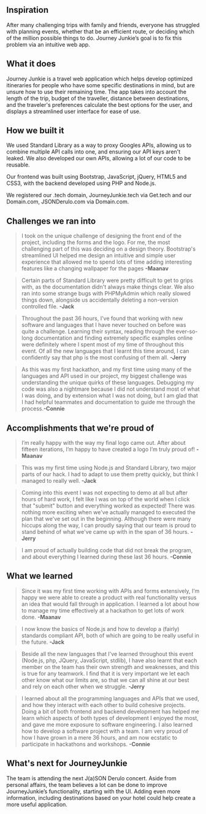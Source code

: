 ## Inspiration
After many challenging trips with family and friends, everyone has struggled with planning events, whether that be an efficient route, or deciding which of the million possible things to do. Journey Junkie’s goal is to fix this problem via an intuitive web app.

## What it does
Journey Junkie is a travel web application which helps develop optimized itineraries for people who have some specific destinations in mind, but are unsure how to use their remaining time. The app takes into account the length of the trip, budget of the traveller, distance between destinations, and the traveler's preferences calculate the best options for the user, and displays a streamlined user interface for ease of use.

## How we built it
We used Standard Library as a way to proxy Googles APIs, allowing us to combine multiple API calls into one, and ensuring our API keys aren't leaked. We also developed our own APIs, allowing a lot of our code to be reusable.

Our frontend was built using Bootstrap, JavaScript, jQuery, HTML5 and CSS3, with the backend developed using PHP and Node.js.

We registered our .tech domain, JourneyJunkie.tech via Get.tech and our Domain.com, JSONDerulo.com via Domain.com.

## Challenges we ran into
> I took on the unique challenge of designing the front end of the project, including the forms and the logo. For me, the most challenging part of this was deciding on a design theory. Bootstrap's streamlined UI helped me design an intuitive and simple user experience that allowed me to spend lots of time adding interesting features like a changing wallpaper for the pages **-Maanav**

>  Certain parts of Standard Library were pretty difficult to get to grips with, as the documentation didn't always make things clear. We also ran into some strange bugs with PHPMyAdmin which really slowed things down, alongside us accidentally deleting a non-version controlled file. **-Jack**

> Throughout the past 36 hours, I've found that working with new software and languages that I have never touched on before was quite a challenge. Learning their syntax, reading through the ever-so-long documentation and finding extremely specific examples online were definitely where I spent most of my time of throughout this event. Of all the new languages that I learnt this time around, I can confidently say that php is the most confusing of them all. **-Jerry**

> As this was my first hackathon, and my first time using many of the languages and API used in our project, my biggest challenge was understanding the unique quirks of these languages. Debugging my code was also a nightmare because I did not understand most of what I was doing, and by extension what I was not doing, but I am glad that I had helpful teammates and documentation to guide me through the process.**-Connie**

## Accomplishments that we're proud of
>I’m really happy with the way my final logo came out. After about fifteen iterations, I’m happy to have created a logo I’m truly proud of! **-Maanav**

> This was my first time using Node.js and Standard Library, two major parts of our hack. I had to adapt to use them pretty quickly, but think I managed to really well. **-Jack**

> Coming into this event I was not expecting to demo at all but after hours of hard work, I felt like I was on top of the world when I click that "submit" button and everything worked as expected! There was nothing more exciting when we've actually managed to executed the plan that we've set out in the beginning. Although there were many hiccups along the way, I can proudly saying that our team is proud to stand behind of what we've came up with in the span of 36 hours. **-Jerry**

> I am proud of actually building code that did not break the program, and about everything I learned during these last 36 hours.
**-Connie**

## What we learned
>Since it was my first time working with APIs and forms extensively, I’m happy we were able to create a product with real functionality versus an idea that would fall through in application. I learned a lot about how to manage my time effectively at a hackathon to get lots of work done. **-Maanav**

> I now know the basics of Node.js and how to develop a (fairly) standards compliant API, both of which are going to be really useful in the future. **-Jack**

> Beside all the new languages that I've learned throughout this event (Node.js, php, JQuery, JavaScript, stdlib), I have also learnt that each member on the team has their own strength and weaknesses, and this is true for any teamwork. I find that it is very important we let each other know what our limits are, so that we can all shine at our best and rely on each other when we struggle. **-Jerry**

> I learned about all the programming languages and APIs that we used, and how they interact with each other to build cohesive projects. Doing a bit of both frontend and backend development has helped me learn which aspects of both types of development I enjoyed the most, and gave me more exposure to software engineering. I also learned how to develop a software project with a team. I am very proud of how I have grown in a mere 36 hours, and am now ecstatic to participate in hackathons and workshops. **-Connie**

## What's next for JourneyJunkie
The team is attending the next J(a)SON Derulo concert. Aside from personal affairs, the team believes a lot can be done to improve JourneyJunkie’s functionality, starting with the UI. Adding even more information, including destinations based on your hotel could help create a more useful application.
